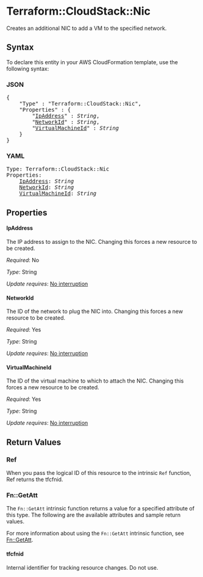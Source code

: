 # Terraform::CloudStack::Nic

Creates an additional NIC to add a VM to the specified network.

## Syntax

To declare this entity in your AWS CloudFormation template, use the following syntax:

### JSON

<pre>
{
    "Type" : "Terraform::CloudStack::Nic",
    "Properties" : {
        "<a href="#ipaddress" title="IpAddress">IpAddress</a>" : <i>String</i>,
        "<a href="#networkid" title="NetworkId">NetworkId</a>" : <i>String</i>,
        "<a href="#virtualmachineid" title="VirtualMachineId">VirtualMachineId</a>" : <i>String</i>
    }
}
</pre>

### YAML

<pre>
Type: Terraform::CloudStack::Nic
Properties:
    <a href="#ipaddress" title="IpAddress">IpAddress</a>: <i>String</i>
    <a href="#networkid" title="NetworkId">NetworkId</a>: <i>String</i>
    <a href="#virtualmachineid" title="VirtualMachineId">VirtualMachineId</a>: <i>String</i>
</pre>

## Properties

#### IpAddress

The IP address to assign to the NIC. Changing this
forces a new resource to be created.

_Required_: No

_Type_: String

_Update requires_: [No interruption](https://docs.aws.amazon.com/AWSCloudFormation/latest/UserGuide/using-cfn-updating-stacks-update-behaviors.html#update-no-interrupt)

#### NetworkId

The ID of the network to plug the NIC into. Changing
this forces a new resource to be created.

_Required_: Yes

_Type_: String

_Update requires_: [No interruption](https://docs.aws.amazon.com/AWSCloudFormation/latest/UserGuide/using-cfn-updating-stacks-update-behaviors.html#update-no-interrupt)

#### VirtualMachineId

The ID of the virtual machine to which to
attach the NIC. Changing this forces a new resource to be created.

_Required_: Yes

_Type_: String

_Update requires_: [No interruption](https://docs.aws.amazon.com/AWSCloudFormation/latest/UserGuide/using-cfn-updating-stacks-update-behaviors.html#update-no-interrupt)

## Return Values

### Ref

When you pass the logical ID of this resource to the intrinsic `Ref` function, Ref returns the tfcfnid.

### Fn::GetAtt

The `Fn::GetAtt` intrinsic function returns a value for a specified attribute of this type. The following are the available attributes and sample return values.

For more information about using the `Fn::GetAtt` intrinsic function, see [Fn::GetAtt](https://docs.aws.amazon.com/AWSCloudFormation/latest/UserGuide/intrinsic-function-reference-getatt.html).

#### tfcfnid

Internal identifier for tracking resource changes. Do not use.

